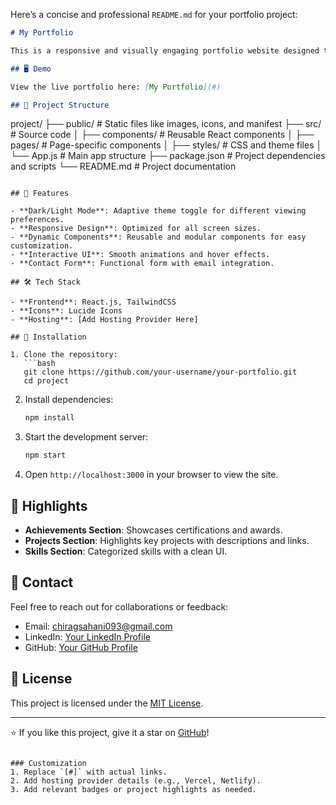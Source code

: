 Here’s a concise and professional `README.md` for your portfolio project:

```markdown
# My Portfolio

This is a responsive and visually engaging portfolio website designed to showcase my skills, projects, and achievements. The project is crafted with a modern tech stack to provide a seamless user experience and adaptability across devices.

## 🖥️ Demo

View the live portfolio here: [My Portfolio](#)

## 📁 Project Structure

```
project/
├── public/       # Static files like images, icons, and manifest
├── src/          # Source code
│   ├── components/ # Reusable React components
│   ├── pages/      # Page-specific components
│   ├── styles/     # CSS and theme files
│   └── App.js      # Main app structure
├── package.json  # Project dependencies and scripts
└── README.md     # Project documentation
```

## 🚀 Features

- **Dark/Light Mode**: Adaptive theme toggle for different viewing preferences.
- **Responsive Design**: Optimized for all screen sizes.
- **Dynamic Components**: Reusable and modular components for easy customization.
- **Interactive UI**: Smooth animations and hover effects.
- **Contact Form**: Functional form with email integration.

## 🛠️ Tech Stack

- **Frontend**: React.js, TailwindCSS
- **Icons**: Lucide Icons
- **Hosting**: [Add Hosting Provider Here]

## 📜 Installation

1. Clone the repository:
   ```bash
   git clone https://github.com/your-username/your-portfolio.git
   cd project
   ```

2. Install dependencies:
   ```bash
   npm install
   ```

3. Start the development server:
   ```bash
   npm start
   ```

4. Open `http://localhost:3000` in your browser to view the site.

## 🌟 Highlights

- **Achievements Section**: Showcases certifications and awards.
- **Projects Section**: Highlights key projects with descriptions and links.
- **Skills Section**: Categorized skills with a clean UI.

## 📧 Contact

Feel free to reach out for collaborations or feedback:

- Email: chiragsahani093@gmail.com
- LinkedIn: [Your LinkedIn Profile](#)
- GitHub: [Your GitHub Profile](#)

## 📜 License

This project is licensed under the [MIT License](LICENSE).

---

⭐ If you like this project, give it a star on [GitHub](#)!
```

### Customization
1. Replace `[#]` with actual links.
2. Add hosting provider details (e.g., Vercel, Netlify).
3. Add relevant badges or project highlights as needed.
